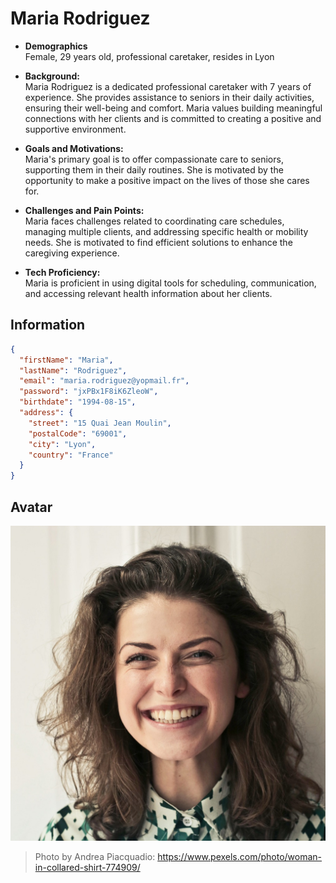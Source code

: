 # Maria Rodriguez

- **Demographics**
  <br>
  Female, 29 years old, professional caretaker, resides in Lyon

- **Background:**
  <br>
  Maria Rodriguez is a dedicated professional caretaker with 7 years of experience. She provides
  assistance to seniors in their daily activities, ensuring their well-being and comfort. Maria values building
  meaningful connections with her clients and is committed to creating a positive and supportive environment.

- **Goals and Motivations:**
  <br>
  Maria's primary goal is to offer compassionate care to seniors, supporting them in their
  daily routines. She is motivated by the opportunity to make a positive impact on the lives of those she cares for.

- **Challenges and Pain Points:**
  <br>
  Maria faces challenges related to coordinating care schedules, managing multiple
  clients, and addressing specific health or mobility needs. She is motivated to find efficient solutions to enhance the
  caregiving experience.

- **Tech Proficiency:**
  <br>
  Maria is proficient in using digital tools for scheduling, communication, and accessing relevant
  health information about her clients.

## Information

```json
{
  "firstName": "Maria",
  "lastName": "Rodriguez",
  "email": "maria.rodriguez@yopmail.fr",
  "password": "jxPBx1F8iK6ZleoW",
  "birthdate": "1994-08-15",
  "address": {
    "street": "15 Quai Jean Moulin",
    "postalCode": "69001",
    "city": "Lyon",
    "country": "France"
  }
}
```

## Avatar

![Avatar of Maria Rodriguez](../assets/images/maria-rodriguez.jpg)
> Photo by Andrea Piacquadio: https://www.pexels.com/photo/woman-in-collared-shirt-774909/
